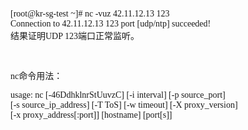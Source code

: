 <p style="box-sizing:border-box;margin-top:1em;margin-bottom:1em;padding:0px;font-family:&quot;white-space:normal;background-color:#FFFFFF;color:#666666;line-height:18px;">
	[root@kr-sg-test ~]# nc -vuz 42.11.12.13 123<br style="box-sizing:border-box;margin:0px;padding:0px;" />
Connection to 42.11.12.13 123 port [udp/ntp] succeeded!<br style="box-sizing:border-box;margin:0px;padding:0px;" />
结果证明UDP 123端口正常监听。
</p>
<p style="box-sizing:border-box;margin-top:1em;margin-bottom:1em;padding:0px;font-family:&quot;white-space:normal;background-color:#FFFFFF;color:#666666;line-height:18px;">
	&nbsp;
</p>
<p style="box-sizing:border-box;margin-top:1em;margin-bottom:1em;padding:0px;font-family:&quot;white-space:normal;background-color:#FFFFFF;color:#666666;line-height:18px;">
	nc命令用法：
</p>
<p style="box-sizing:border-box;margin-top:1em;margin-bottom:1em;padding:0px;font-family:&quot;white-space:normal;background-color:#FFFFFF;color:#666666;line-height:18px;">
	usage: nc [-46DdhklnrStUuvzC] [-i interval] [-p source_port]<br style="box-sizing:border-box;margin:0px;padding:0px;" />
[-s source_ip_address] [-T ToS] [-w timeout] [-X proxy_version]<br style="box-sizing:border-box;margin:0px;padding:0px;" />
[-x proxy_address[:port]] [hostname] [port[s]]
</p>
<div>
	<br />
</div>